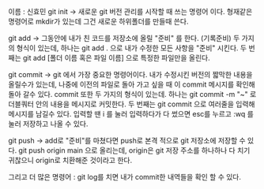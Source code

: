 이름 : 신효민
git init -> 새로운 git 버전 관리를 시작할 때 쓰는 명령어 이다.
형재같은 명령어로 mkdir가 있는데 그건 새로운 하위폴더를 만들때 쓴다.

git add -> 그동안에 내가 친 코드를 저장소에 올릴 "준비" 를 한다. (기록준비)
두 가지의 형식이 있는데,
하나는 git add . 으로 내가 수정한 모든 사항을 "준비" 시킨다.
두 번째는 git add [폴더 이름 혹은 파일 이름] 으로 특정한 파일만을 올린다.

git commit -> git 에서 가장 중요한 명령어이다. 내가 수정시킨 버전의 짧막한 내용을 올릴수가 있는데, 나중에 이전의 파일로 돌아 가고 싶을 때 이 commit 메시지를 확인해 돌아 갈수 있다.
commit 또한 두 가지의 형식이 있는데.
하나는 git commit -m "~" 로 더블쿼터 안의 내용을 메시지로 커밋한다.
두 번째는 git commit 으로 여러줄을 입력해 메시지를 남길수 있다. 입력할 땐 i 를 눌러 입력하다가 다 썼으면 esc를 누르고 :wq 를 눌러 저장하고 나올 수 있다.

git push -> add로 "준비"를 마쳤다면 push로 본격 적으로 git 저장소에 저장할 수 있다. git push origin main 으로 올리는데, origin은 git 저장 주소를 하나하나 다 치기 귀찮으니 origin로 치환해준 것이라고 한다.



그리고 더 많은 명령어 :
git log를 치면 내가 commit한 내역들을 확인 할 수 있다.
